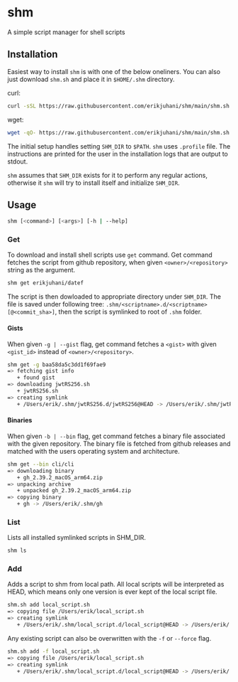 # shm

A simple script manager for shell scripts

## Installation

Easiest way to install `shm` is with one of the below oneliners. You can also
just download `shm.sh` and place it in `$HOME/.shm` directory.

curl:

```sh
curl -sSL https://raw.githubusercontent.com/erikjuhani/shm/main/shm.sh | sh
```

wget:

```sh
wget -qO- https://raw.githubusercontent.com/erikjuhani/shm/main/shm.sh | sh
```

The initial setup handles setting `SHM_DIR` to `$PATH`. `shm` uses `.profile`
file. The instructions are printed for the user in the installation logs that
are output to stdout.

`shm` assumes that `SHM_DIR` exists for it to perform any regular actions,
otherwise it `shm` will try to install itself and initialize `SHM_DIR`.

## Usage

```sh
shm [<command>] [<args>] [-h | --help]
```

### Get

To download and install shell scripts use `get` command. Get command fetches
the script from github repository, when given `<owner>/<repository>` string as
the argument.

```sh
shm get erikjuhani/datef
```

The script is then dowloaded to appropriate directory under `SHM_DIR`. The file
is saved under following tree: `.shm/<scriptname>.d/<scriptname>[@<commit_sha>]`,
then the script is symlinked to root of `.shm` folder.

#### Gists

When given `-g | --gist` flag, get command fetches a `<gist>` with given
`<gist_id>` instead of `<owner>/<repository>`.

```sh
shm get -g baa58da5c3dd1f69fae9
=> fetching gist info
   + found gist
=> downloading jwtRS256.sh
   + jwtRS256.sh
=> creating symlink
   + /Users/erik/.shm/jwtRS256.d/jwtRS256@HEAD -> /Users/erik/.shm/jwtRS256
```

#### Binaries

When given `-b | --bin` flag, get command fetches a binary file associated with
the given repository. The binary file is fetched from github releases and
matched with the users operating system and architecture.

```sh
shm get --bin cli/cli
=> downloading binary
   + gh_2.39.2_macOS_arm64.zip
=> unpacking archive
   + unpacked gh_2.39.2_macOS_arm64.zip
=> copying binary
   + gh -> /Users/erik/.shm/gh
```

### List

Lists all installed symlinked scripts in SHM_DIR.

```sh
shm ls
```

### Add

Adds a script to shm from local path. All local scripts will be interpreted as
HEAD, which means only one version is ever kept of the local script file.

```sh
shm.sh add local_script.sh
=> copying file /Users/erik/local_script.sh
=> creating symlink
   + /Users/erik/.shm/local_script.d/local_script@HEAD -> /Users/erik/.shm/local_script
```

Any existing script can also be overwritten with the `-f` or `--force` flag.

```sh
shm.sh add -f local_script.sh
=> copying file /Users/erik/local_script.sh
=> creating symlink
   + /Users/erik/.shm/local_script.d/local_script@HEAD -> /Users/erik/.shm/local_script
```
